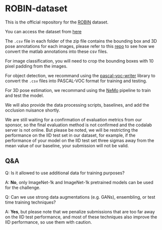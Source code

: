 # ROBIN-dataset

This is the official repository for the [ROBIN](https://arxiv.org/abs/2111.14341) dataset.

You can access the dataset from [here](https://drive.google.com/drive/folders/1nJo60wphQ36T_E-iAuhN2ftLYh2285xb?usp=sharing)

The `.csv` file in each folder of the zip file contains the bounding box and 3D pose annotations for each images, please refer to this [repo](https://github.com/YoungXIAO13/PoseContrast/blob/main/data/Pascal3D/create_annotation.py) to see how we convert the matlab annotations into these csv files.

For image classification, you will need to crop the bounding boxes with 10 pixel padding from the images.

For object detection, we recommand using the [pascal-voc-writer](https://github.com/AndrewCarterUK/pascal-voc-writer) library to convert the `.csv` files into PASCAL-VOC format for training and testing.

For 3D pose estimation, we recommand using the [NeMo](https://github.com/Angtian/NeMo) pipeline to train and test the model.

We will also provide the data processing scripts, baselines, and add the occlusion nuisance shortly.

We are still waiting for a confirmation of evaluation metrics from our sponsor, so the final evaluation method is not confirmed and the codalab server is not online.
But please be noted, we will be restricting the performance on the IID test set in our dataset, for example, if the performance of your model on the IID test set three sigmas away from the mean value of our baseline, your submission will not be valid.


## Q&A

Q: Is it allowed to use additional data for training purposes?

A: **No**, only ImageNet-1k and ImageNet-1k pretrained models can be used for the challenge.

Q: Can we use strong data augmentations (e.g. GANs), ensembling, or test time training techniques?

A: **Yes**, but please note that we penalize submissions that are too far away on the IID test performance, and most of these techniques also improve the IID performance, so use them with caution.






